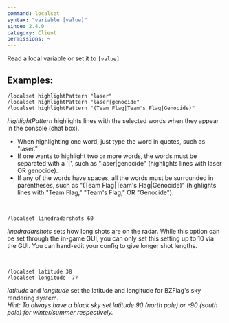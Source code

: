 ```yaml
---
command: localset
syntax: "variable [value]"
since: 2.4.0
category: Client
permissions: ~
---
```


Read a local variable or set it to `[value]`

## Examples:
```
/localset highlightPattern "laser"
/localset highlightPattern "laser|genocide"
/localset highlightPattern "(Team Flag|Team's Flag|Genocide)"
```
*highlightPattern* highlights lines with the selected words when they appear in the console (chat box).
- When highlighting one word, just type the word in quotes, such as "laser."
- If one wants to highlight two or more words, the words must be separated with a '|', such as "laser|genocide" (highlights lines with laser OR genocide).
- If any of the words have spaces, all the words must be surrounded in parentheses, such as "(Team Flag|Team's Flag|Genocide)" (highlights lines with "Team Flag," "Team's Flag," OR "Genocide").

&nbsp;
```
/localset linedradarshots 60
```
*linedradarshots* sets how long shots are on the radar. While this option can be set through the in-game GUI, you can only set this setting up to 10 via the GUI. You can hand-edit your config to give longer shot lengths.

&nbsp;
```
/localset latitude 38
/localset longitude -77
```
*latitude* and *longitude* set the latitude and longitude for BZFlag's sky rendering system.  
*Hint: To always have a black sky set latitude 90 (north pole) or -90 (south pole) for winter/summer respectively.*
